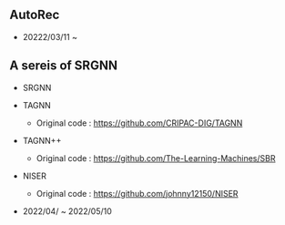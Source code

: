 ## AutoRec 
- 20222/03/11 ~
## A sereis of SRGNN
  - SRGNN
  - TAGNN
    - Original code : https://github.com/CRIPAC-DIG/TAGNN
  - TAGNN++
    - Original code : https://github.com/The-Learning-Machines/SBR
  - NISER
    - Original code : https://github.com/johnny12150/NISER
    
  
- 2022/04/ ~ 2022/05/10 
